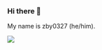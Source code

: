 ### Hi there 👋

My name is zby0327 (he/him). 

![](https://codeforces.com/predownloaded/12/6f/126fdf57cb1691c2249cf1829d0c2a105681bf0d.png)

<!--
**zby0327/zby0327** is a ✨ _special_ ✨ repository because its `README.md` (this file) appears on your GitHub profile.

Here are some ideas to get you started:

- 🔭 I’m currently working on ...
- 🌱 I’m currently learning ...
- 👯 I’m looking to collaborate on ...
- 🤔 I’m looking for help with ...
- 💬 Ask me about ...
- 📫 How to reach me: ...
- 😄 Pronouns: ...
- ⚡ Fun fact: ...
-->
